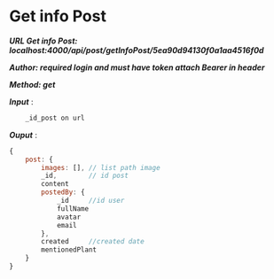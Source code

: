 # Get info Post
***URL Get info Post: localhost:4000/api/post/getInfoPost/5ea90d94130f0a1aa4516f0d***

***Author: required login and must have token attach Bearer in header***

***Method: get***

***Input*** :

```js
    _id_post on url
```

***Ouput*** :

```js
{
    post: {
        images: [], // list path image
        _id,        // id post
        content
        postedBy: {
            _id     //id user
            fullName
            avatar
            email
        },
        created     //created date
        mentionedPlant
    }
}
```
